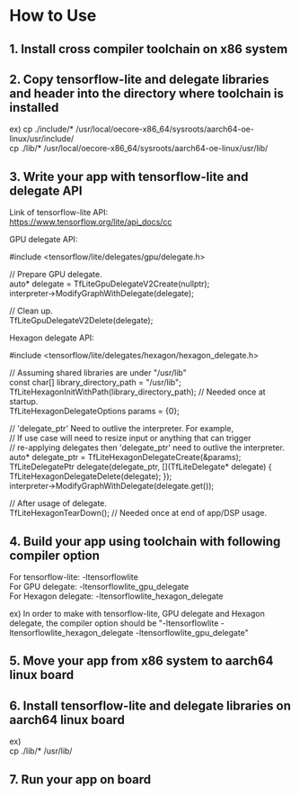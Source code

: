 # How to Use

## 1. Install cross compiler toolchain on x86 system


## 2. Copy tensorflow-lite and delegate libraries and header into the directory where toolchain is installed

ex)
cp ./include/* /usr/local/oecore-x86_64/sysroots/aarch64-oe-linux/usr/include/  
cp ./lib/* /usr/local/oecore-x86_64/sysroots/aarch64-oe-linux/usr/lib/  


## 3. Write your app with tensorflow-lite and delegate API

Link of tensorflow-lite API:  
https://www.tensorflow.org/lite/api_docs/cc  

GPU delegate API:  
  
#include <tensorflow/lite/delegates/gpu/delegate.h>  
  
// Prepare GPU delegate.  
auto* delegate = TfLiteGpuDelegateV2Create(nullptr);  
interpreter->ModifyGraphWithDelegate(delegate);  

// Clean up.  
TfLiteGpuDelegateV2Delete(delegate);  

Hexagon delegate API:  
  
#include <tensorflow/lite/delegates/hexagon/hexagon_delegate.h>  
  
// Assuming shared libraries are under "/usr/lib"  
const char[] library_directory_path = "/usr/lib";  
TfLiteHexagonInitWithPath(library_directory_path);  // Needed once at startup.  
TfLiteHexagonDelegateOptions params = {0};  
  
// 'delegate_ptr' Need to outlive the interpreter. For example,  
// If use case will need to resize input or anything that can trigger  
// re-applying delegates then 'delegate_ptr' need to outlive the interpreter.  
auto* delegate_ptr = TfLiteHexagonDelegateCreate(&params);  
TfLiteDelegatePtr delegate(delegate_ptr, [](TfLiteDelegate* delegate) { TfLiteHexagonDelegateDelete(delegate); });  
interpreter->ModifyGraphWithDelegate(delegate.get());  
  
// After usage of delegate.  
TfLiteHexagonTearDown();  // Needed once at end of app/DSP usage.  


## 4. Build your app using toolchain with following compiler option  
For tensorflow-lite: -ltensorflowlite  
For GPU delegate: -ltensorflowlite_gpu_delegate  
For Hexagon delegate: -ltensorflowlite_hexagon_delegate  

ex) In order to make with tensorflow-lite, GPU delegate and Hexagon delegate, the compiler option should be "-ltensorflowlite -ltensorflowlite_hexagon_delegate -ltensorflowlite_gpu_delegate"  


## 5. Move your app from x86 system to aarch64 linux board  


## 6. Install tensorflow-lite and delegate libraries on aarch64 linux board  

ex)  
cp ./lib/* /usr/lib/  


## 7. Run your app on board  

